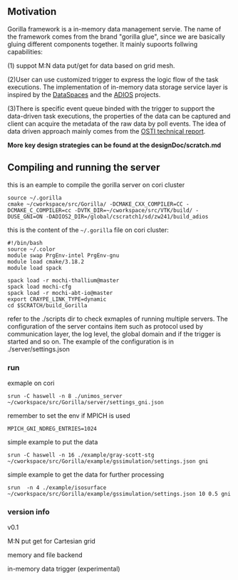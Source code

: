 ## Motivation

Gorilla framework is a in-memory data management servie. The name of the framework comes from the brand "gorilla glue", since we are basically gluing different components together. It mainly supoorts follwing capabilities:

(1) suppot M:N data put/get for data based on grid mesh. 

(2)User can use customized trigger to express the logic flow of the task executions. The implementation of in-memory data storage service layer is inspired by the [DataSpaces](https://github.com/philip-davis/dataspaces) and the [ADIOS](https://github.com/ornladios/ADIOS2) projects. 

(3)There is specific event queue binded with the trigger to support the data-driven task executions, the properties of the data can be captured and client can acquire the metadata of the raw data by poll events. The idea of data driven approach mainly comes from the [OSTI technical report](https://www.osti.gov/biblio/1493245).

**More key design strategies can be found at the designDoc/scratch.md**

## Compiling and running the server

this is an eample to compile the gorilla server on cori cluster

```
source ~/.gorilla
cmake ~/cworkspace/src/Gorilla/ -DCMAKE_CXX_COMPILER=CC -DCMAKE_C_COMPILER=cc -DVTK_DIR=~/cworkspace/src/VTK/build/ -DUSE_GNI=ON -DADIOS2_DIR=/global/cscratch1/sd/zw241/build_adios
```

this is the content of the `~/.gorilla` file on cori cluster:

```
#!/bin/bash
source ~/.color
module swap PrgEnv-intel PrgEnv-gnu
module load cmake/3.18.2
module load spack

spack load -r mochi-thallium@master
spack load mochi-cfg
spack load -r mochi-abt-io@master
export CRAYPE_LINK_TYPE=dynamic
cd $SCRATCH/build_Gorilla
```

refer to the ./scripts dir to check exmaples of running multiple servers. The configuration of the server contains item such as protocol used by communication layer, the log level, the global domain and if the trigger is started and so on. The example of the configuration is in ./server/settings.json

### run

exmaple on cori
```
srun -C haswell -n 8 ./unimos_server ~/cworkspace/src/Gorilla/server/settings_gni.json
```
remember to set the env if MPICH is used

```
MPICH_GNI_NDREG_ENTRIES=1024
```

simple example to put the data

```
srun -C haswell -n 16 ./example/gray-scott-stg ~/cworkspace/src/Gorilla/example/gssimulation/settings.json gni
```

simple example to get the data for further processing

```
srun  -n 4 ./example/isosurface ~/cworkspace/src/Gorilla/example/gssimulation/settings.json 10 0.5 gni
```

### version info

v0.1

M:N put get for Cartesian grid

memory and file backend

in-memory data trigger (experimental)